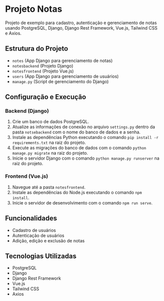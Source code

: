 # Projeto Notas

Projeto de exemplo para cadastro, autenticação e gerenciamento de notas usando PostgreSQL, Django, Django Rest Framework, Vue.js, Tailwind CSS e Axios.

## Estrutura do Projeto

- `notes` (App Django para gerenciamento de notas)
- `notesbackend` (Projeto Django)
- `notesfrontend` (Projeto Vue.js)
- `users` (App Django para gerenciamento de usuários)
- `manage.py` (Script de gerenciamento do Django)

## Configuração e Execução

### Backend (Django)

1. Crie um banco de dados PostgreSQL.
2. Atualize as informações de conexão no arquivo `settings.py` dentro da pasta `notsebackend` com o nome do banco de dados e a senha.
3. Instale as dependências Python executando o comando `pip install -r requirements.txt` na raiz do projeto.
4. Execute as migrações do banco de dados com o comando `python manage.py migrate` na raiz do projeto.
5. Inicie o servidor Django com o comando `python manage.py runserver` na raiz do projeto.

### Frontend (Vue.js)

1. Navegue até a pasta `notesfrontend`.
2. Instale as dependências do Node.js executando o comando `npm install`.
3. Inicie o servidor de desenvolvimento com o comando `npm run serve`.

## Funcionalidades

- Cadastro de usuários
- Autenticação de usuários
- Adição, edição e exclusão de notas

## Tecnologias Utilizadas

- PostgreSQL
- Django
- Django Rest Framework
- Vue.js
- Tailwind CSS
- Axios
